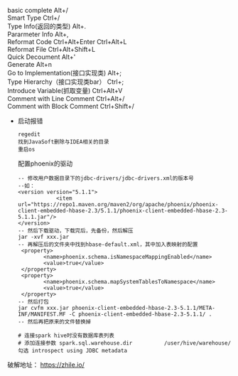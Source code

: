 basic complete                     Alt+/  
Smart Type                          Ctrl+/  
Type Info(返回的类型)            Alt+.  
Pararmeter Info                    Alt+,  
Reformat Code                    Ctrl+Alt+Enter Ctrl+Alt+L  
Reformat File                       Ctrl+Alt+Shift+L  
Quick Decoument                Alt+'  
Generate                             Alt+n  
Go to Implementation(接口实现类)         Alt+;  
Type Hierarchy（接口实现类bar）           Ctrl+;  
Introduce Variable(抓取变量)                  Ctrl+Alt+V  
Comment with Line Comment                                                   Ctrl+Alt+/  
Comment with Block Comment                                                     Ctrl+Shift+/ 



* 启动报错

  ```
  regedit
  找到JavaSoft删除与IDEA相关的目录
  重启os
  ```

  配置phoenix的驱动
  
  ```
  -- 修改用户数据目录下的jdbc-drivers/jdbc-drivers.xml的版本号
  --如：
  <version version="5.1.1">
              <item url="https://repo1.maven.org/maven2/org/apache/phoenix/phoenix-client-embedded-hbase-2.3/5.1.1/phoenix-client-embedded-hbase-2.3-5.1.1.jar"/>
  </version>
  -- 然后下载驱动，下载完后，先备份，然后解压 
  jar -xvf xxx.jar
  -- 再解压后的文件夹中找到hbase-default.xml，其中加入表映射的配置
   <property>
          <name>phoenix.schema.isNamespaceMappingEnabled</name>
          <value>true</value>
   </property>
   <property>
          <name>phoenix.schema.mapSystemTablesToNamespace</name>
          <value>true</value>
   </property>
  -- 然后打包 
  jar cvfm xxx.jar phoenix-client-embedded-hbase-2.3-5.1.1/META-INF/MANIFEST.MF -C phoenix-client-embedded-hbase-2.3-5.1.1/ .
  -- 然后再把原来的文件替换掉
  ```
  
  ```
  # 连接spark hive时没有数据库表列表
  # 添加连接参数 spark.sql.warehouse.dir          /user/hive/warehouse/
  勾选 introspect using JDBC metadata
  ```
  
破解地址：
https://zhile.io/
  
  